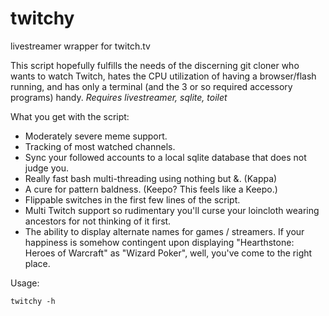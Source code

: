 # twitchy
livestreamer wrapper for twitch.tv

This script hopefully fulfills the needs of the discerning git cloner who wants to watch Twitch, hates the CPU utilization of having a browser/flash running, and 
has only a terminal (and the 3 or so required accessory programs) handy.
*Requires livestreamer, sqlite, toilet*

What you get with the script:
* Moderately severe meme support.
* Tracking of most watched channels.
* Sync your followed accounts to a local sqlite database that does not judge you.
* Really fast bash multi-threading using nothing but &. (Kappa)
* A cure for pattern baldness. (Keepo? This feels like a Keepo.)
* Flippable switches in the first few lines of the script.
* Multi Twitch support so rudimentary you'll curse your loincloth wearing ancestors for not thinking of it first.
* The ability to display alternate names for games / streamers. If your happiness is somehow contingent upon displaying "Hearthstone: Heroes of Warcraft" as "Wizard Poker", well, you've come to the right place.

Usage: 

    twitchy -h
